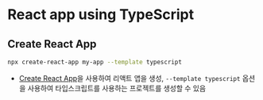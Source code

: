 # React app using TypeScript

## Create React App

```sh
npx create-react-app my-app --template typescript
```

- [Create React App](https://create-react-app.dev/docs/adding-typescript/)을 사용하여 리액트 앱을 생성, `--template typescript` 옵션을 사용하여 타입스크립트를 사용하는 프로젝트를 생성할 수 있음
